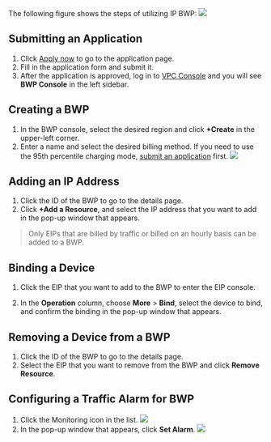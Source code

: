 The following figure shows the steps of utilizing IP BWP:
![](https://main.qcloudimg.com/raw/8c34e3b59c7d733227a530348186280a.png)
## Submitting an Application
1. Click [Apply now](https://cloud.tencent.com/act/apply/bwp_apply) to go to the application page.
2. Fill in the application form and submit it.
3. After the application is approved, log in to [VPC Console](https://console.cloud.tencent.com/vpc/vpc?rid=1) and you will see **BWP Console** in the left sidebar.

## Creating a BWP
1. In the BWP console, select the desired region and click **+Create** in the upper-left corner.
2. Enter a name and select the desired billing method. If you need to use the 95th percentile charging mode, [submit an application](https://cloud.tencent.com/act/apply/bwp) first.
![](https://main.qcloudimg.com/raw/e164f16d8e9c65091df490b7a6a9b609.png)
 
## Adding an IP Address
1. Click the ID of the BWP to go to the details page.
2. Click **+Add a Resource**, and select the IP address that you want to add in the pop-up window that appears.
>Only EIPs that are billed by traffic or billed on an hourly basis can be added to a BWP.
>
<!--![]()-->

## Binding a Device
1. Click the EIP that you want to add to the BWP to enter the EIP console.
<!--![]()-->
2. In the **Operation** column, choose **More** > **Bind**, select the device to bind, and confirm the binding in the pop-up window that appears.

## Removing a Device from a BWP
1. Click the ID of the BWP to go to the details page.
2. Select the EIP that you want to remove from the BWP and click **Remove Resource**.
<!--![]()-->
 
## Configuring a Traffic Alarm for BWP
1. Click the Monitoring icon in the list.
![](https://main.qcloudimg.com/raw/48dbe7487388faadc3dec83cba3f44c8.png)
2. In the pop-up window that appears, click **Set Alarm**.
![](https://main.qcloudimg.com/raw/5d094150d809bdcf0db608d549e43eab.png)
